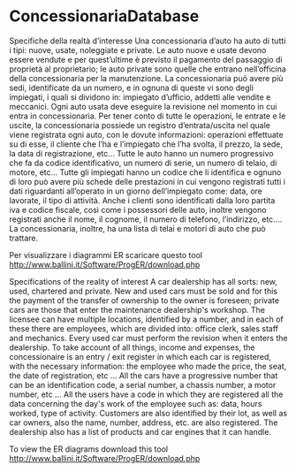 # ConcessionariaDatabase
Specifiche della realtà d’interesse
Una concessionaria d’auto ha auto di tutti i tipi: nuove, usate, noleggiate e private. Le auto nuove e usate devono essere vendute e per quest’ultime è previsto il pagamento del passaggio di proprietà al proprietario; le auto private sono quelle che entrano nell’officina della concessionaria per la manutenzione. La concessionaria può avere più sedi, identificate da un numero, e in ognuna di queste vi sono degli impiegati, i quali si dividono in: impiegato d’ufficio, addetti alle vendite e meccanici. Ogni auto usata deve eseguire la revisione nel momento in cui entra in concessionaria. Per tener conto di tutte le operazioni, le entrate e le uscite, la concessionaria possiede un registro d’entrata/uscita nel quale viene registrata ogni auto, con le dovute informazioni: operazioni effettuate su di esse, il cliente che l’ha e l’impiegato che l’ha svolta, il prezzo, la sede, la data di registrazione, etc… Tutte le auto hanno un numero progressivo che fa da codice identificativo, un numero di serie, un numero di telaio, di motore, etc… Tutte gli impiegati hanno un codice che li identifica e ognuno di loro può avere più schede delle prestazioni in cui vengono registrati tutti i dati riguardanti all’operato in un giorno dell’impiegato come: data, ore lavorate, il tipo di attività. Anche i clienti sono identificati dalla loro partita iva e codice fiscale, così come i possessori delle auto, inoltre vengono registrati anche il nome, il cognome, il numero di telefono, l’indirizzo, etc…. La concessionaria, inoltre, ha una lista di telai e motori di auto che può trattare.

Per visualizzare i diagrammi ER scaricare questo tool  http://www.ballini.it/Software/ProgER/download.php

Specifications of the reality of interest
A car dealership has all sorts: new, used, chartered and private. New and used cars must be sold and for this the payment of the transfer of ownership to the owner is foreseen; private cars are those that enter the maintenance dealership's workshop. The licensee can have multiple locations, identified by a number, and in each of these there are employees, which are divided into: office clerk, sales staff and mechanics. Every used car must perform the revision when it enters the dealership. To take account of all things, income and expenses, the concessionaire is an entry / exit register in which each car is registered, with the necessary information: the employee who made the price, the seat, the date of registration, etc ... All the cars have a progressive number that can be an identification code, a serial number, a chassis number, a motor number, etc ... All the users have a code in which they are registered all the data concerning the day's work of the employee such as: data, hours worked, type of activity. Customers are also identified by their lot, as well as car owners, also the name, number, address, etc. are also registered. The dealership also has a list of products and car engines that it can handle.

To view the ER diagrams download this tool http://www.ballini.it/Software/ProgER/download.php
